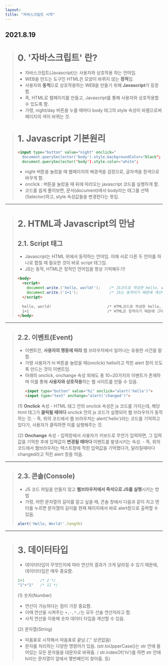 ```yaml
---
layout:
title: "자바스크립트 시작"
---
```


## 2021.8.19

> # 0. '자바스크립트' 란?
>  - 자바스크립트(Javascript)는 사용자와 상호작용 하는 언어임.
>  - WEB을 만드는 도구인 HTML은 모양이 바뀌지 않는 **정적**임.
>  - 사용자와 **동적**으로 상호작용하는 WEB을 만들기 위해 **Javascript**가 등장함.
>  - 즉, HTML로 웹페이지를 만들고, Javascript를 통해 사용자와 상호작용할 수 있도록 함.
>  - 가령, night/day 버튼을 누를 때마다 body 태그의 style 속성이 바뀜으로써 페이지의 색이 바뀌는 것.

> # 1. Javascript 기본원리
> 
> ```html
> <input type="button" value="night" onclick="
>   document.querySeclector('body').style.backgroundColor="black";
>   document.querySeclector('body').style.color="white";                             ">
> ```
> 
>  - night 버튼을 눌렀을 때 웹페이지의 배경색을 검정으로, 글자색을 흰색으로 바꾸게 함.
>  - onclick : 버튼을 눌렀을 때 뒤에 따라오는 javascript 코드를 실행하게 함.
>  - 코드를 쉽게 풀어보면, 문서(document)에서 body라는 태그를 선택(Selector)하고, style 속성값들을 변경한다는 뜻임.

 
   * * *
  
> # 2. HTML과 Javascript의 만남
> ## 2.1. Script 태그
>   - Javascript는 HTML 위에서 동작하는 언어임. 이때 서로 다른 두 언어를 하나로 합칠 때 필요한 것이 바로 script 태그임.
>   - JS는 동적, HTML은 정적인 언어임을 항상 기억해두기!
> 
> ```html
> <body>
>   <script>
>     document.write.('hello, world!');    /* JS코드로 작성한 hello, world! */
>     document.write.('1+1');              /* JS는 동적이기 때문에 계산해서 2로 출력 */
>   </script>
>   
>   hello, world!                         /* HTML코드로 작성한 hello, world! */
>   1+1                                   /* HTML은 정적이기 때문에 그대로 1+1 출력 */
> </body>
> ```
 
   * * *
  
> ## 2.2. 이벤트(Event) 
>    - 이벤트란, **사용자의 행동에 따라** 웹 브라우저에서 일어나는 유용한 사건을 말함.
>    - 가령 사용자가 hi 버튼을 눌렀을 때(onclick) hello라고 적힌 alert 창이 뜨도록 만드는 것이 이벤트임.
>    - 아래의 onclick, onchange 속성 외에도 총 10~20가지의 이벤트가 존재하며 이를 통해 **사용자와 상호작용**하는 웹 사이트를 만들 수 있음.
>      ```html
>      <input type="button" value="hi" onclick="alert('hello')">
>      <input type="text" onchange="alert('changed')">
>      ```
>      
>    (1) **Onclick** 속성 
>      - HTML 태그 안의 onclick 속성은 js 코드를 가지는데, 해당 html 태그가 **클릭될 때마다** onclick 안의 js 코드가 실행되어 웹 브라우저가 동작하는 것.
>      - 즉, 위의 코드에서 웹 브라우저는 alert('hello')라는 코드를 기억하고 있다가, 사용자가 클릭하면 이를 실행해주는 것.
>      
>    (2) **Onchange** 속성
>      - 입력창에서 사용자가 키보드로 무언가 입력하면, 그 입력값을 기억한 후에 입력값이 **변경될 때마다** 이벤트를 발생시키는 속성.
>      - 즉, 위의 코드에서 웹브라우저는 텍스트창에 적힌 입력값을 기억했다가, 달라질때마다 changed라고 적힌 alert 창을 띄움.

 
   * * *
  

> ## 2.3. 콘솔(Console)
>   - JS 코드 파일을 만들지 않고 **웹브라우저에서 즉석으로 JS를 실행**시키는 방법
>   - 가령, 어떤 문자열의 길이를 알고 싶을 때, 콘솔 창에서 다음과 같이 치고 엔터를 누르면 문자열의 길이를 현재 페이지에서 바로 alert창으로 출력할 수 있음.
>   
> ```js
> alert('Hello, World!'.length)
> ```
 
   * * *
  

> # 3. 데이터타입
>   - 데이터타입이 무엇인지에 따라 연산의 결과가 크게 달라질 수 있기 때문에, 데이터타입은 매우 중요함.
>   
> ```js
> 1+1       /* 2 */
> "1"+"1"   /* 11 */
> ```
> 
>  (1) 숫자(Number) 
>  - 연산이 가능하다는 점이 가장 중요함.
>  - 이때 연산을 시켜주는 ```+,-,*,/```는 모두 산술 연산자라고 함.
>  - 사칙 연산을 이용해 숫자 데이터 타입을 계산할 수 있음.
>  
>  (2) 문자열(String)
>  - 따옴표로 시작해서 따옴표로 끝남.('," 상관없음)
>  - 문자를 처리하는 다양한 명령어가 있음. (str.toUpperCase()는 str 안에 들어있는 모든 문자들을 대문자로 바꿔줌. / str.indexOf('hi')를 하면 str 안에 hi라는 문자열이 앞에서 몇번째인지 찾아줌. 등)
 
